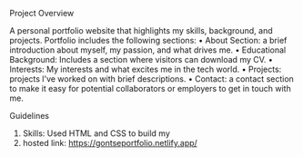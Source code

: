 Project Overview

A personal portfolio website that highlights my skills, background, and projects. Portfolio includes the following sections:
• About Section: a brief introduction about myself, my passion, and what drives me.
• Educational Background: Includes a section where visitors can download my CV.
• Interests: My interests and what excites me in the tech world.
• Projects: projects l've worked on with brief descriptions.
• Contact: a contact section to make it easy for potential collaborators or employers to get in touch with me.

Guidelines

1. Skills: Used HTML and CSS to build my
2. hosted link: https://gontseportfolio.netlify.app/

